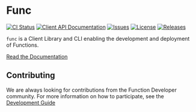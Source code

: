 # Func

[![CI Status](https://github.com/knative-sandbox/kn-plugin-func/actions/workflows/ci.yaml/badge.svg)](https://github.com/knative-sandbox/kn-plugin-func/actions/workflows/ci.yaml)
[![Client API Documentation](https://pkg.go.dev/badge/knative.dev/kn-plugin-func?utm_source=godoc)](https://pkg.go.dev/knative.dev/kn-plugin-func)
[![Issues](https://img.shields.io/github/issues/knative-sandbox/kn-plugin-func.svg)](https://github.com/knative-sandbox/kn-plugin-func/issues)
[![License](https://img.shields.io/github/license/knative-sandbox/kn-plugin-func)](https://github.com/knative-sandbox/kn-plugin-func/blob/main/LICENSE)
[![Releases](https://img.shields.io/github/v/release/knative-sandbox/kn-plugin-func.svg?label=Release)](https://github.com/knative-sandbox/kn-plugin-func/releases)

`func` is a Client Library and CLI enabling the development and deployment of Functions.

[Read the Documentation](docs/README.md)

## Contributing

We are always looking for contributions from the Function Developer community.  For more information on how to participate, see the [Development Guide](docs/DEVELOPMENT.md)

